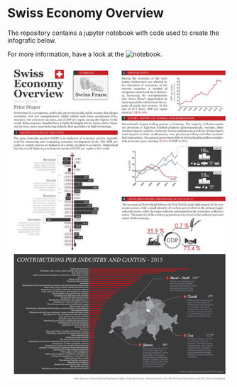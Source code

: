 # Swiss Economy Overview

The repository contains a jupyter notebook with code used to create the infografic below.

For more information, have a look at the ![notebook](https://github.com/stup4r/swiss-economy-overview.git/Swiss_Economy_Overview.ipynb).

![Screenshot](infoGraph1.jpg)
